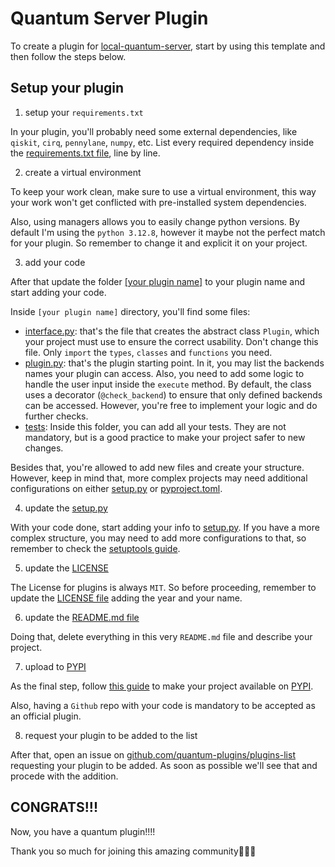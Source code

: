 # Quantum Server Plugin

To create a plugin for [local-quantum-server](https://github.com/Dpbm/local-quantum-server), start by using this template and then follow the steps below.

## Setup your plugin

1. setup your `requirements.txt`

In your plugin, you'll probably need some external dependencies, like `qiskit`, `cirq`, `pennylane`, `numpy`, etc. List every required dependency inside the [requirements.txt file](./requirements.txt), line by line.

2. create a virtual environment

To keep your work clean, make sure to use a virtual environment, this way your work won't get conflicted with pre-installed system dependencies.

Also, using managers allows you to easily change python versions. By default I'm using the `python 3.12.8`, however it maybe not the perfect match for your plugin. So remember to change it and explicit it on your project.

3. add your code

After that update the folder [[your plugin name]](./[your%20plugin%20name]/) to your plugin name and start adding your code.

Inside `[your plugin name]` directory, you'll find some files:

- [interface.py](./[your%20plugin%20name]/interface.py): that's the file that creates the abstract class `Plugin`, which your project must use to ensure the correct usability. Don't change this file. Only `import` the `types`, `classes` and `functions` you need.
- [plugin.py](./[your%20plugin%20name]/plugin.py): that's the plugin starting point. In it, you may list the backends names your plugin can access. Also, you need to add some logic to handle the user input inside the `execute` method. By default, the class uses a decorator (`@check_backend`) to ensure that only defined backends can be accessed. However, you're free to implement your logic and do further checks.
- [tests](./[your%20plugin%20name]/tests/): Inside this folder, you can add all your tests. They are not mandatory, but is a good practice to make your project safer to new changes.

Besides that, you're allowed to add new files and create your structure. However, keep in mind that, more complex projects may need additional configurations on either [setup.py](./setup.py) or [pyproject.toml](./pyproject.toml).

4. update the [setup.py](./setup.py)

With your code done, start adding your info to [setup.py](./setup.py). If you have a more complex structure, you may need to add more configurations to that, so remember to check the [setuptools guide](https://setuptools.pypa.io/en/latest/index.html).

5. update the [LICENSE](./LICENSE)

The License for plugins is always `MIT`. So before proceeding, remember to update the [LICENSE file](./LICENSE) adding the year and your name.

6. update the [README.md file](./README.md)

Doing that, delete everything in this very `README.md` file and describe your project.

7. upload to [PYPI](https://pypi.org/)

As the final step, follow [this guide](https://packaging.python.org/en/latest/tutorials/packaging-projects/) to make your project available on [PYPI](https://pypi.org/).

Also, having a `Github` repo with your code is mandatory to be accepted as an official plugin.

8. request your plugin to be added to the list

After that, open an issue on [github.com/quantum-plugins/plugins-list](https://github.com/quantum-plugins/plugins-list) requesting your plugin to be added. As soon as possible we'll see that and procede with the addition.

## CONGRATS!!!

Now, you have a quantum plugin!!!!

Thank you so much for joining this amazing community🎉🎉🎉
